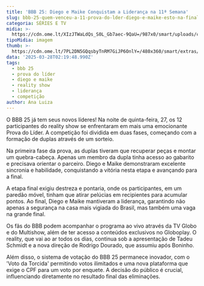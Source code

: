 ```yaml
---
title: 'BBB 25: Diego e Maike Conquistam a Liderança na 11ª Semana'
slug: bbb-25-quem-venceu-a-11-prova-do-lder-diego-e-maike-esto-na-final
categoria: SÉRIES E TV
midia: >-
  https://cdn.ome.lt/XIzJTWaLdQs_S0L_Gb7aec-9QaU=/987x0/smart/uploads/conteudo/fotos/bbb25-diego-hypolito-maike-11-prova-lider.jpg
tipoMidia: imagem
thumb: >-
  https://cdn.ome.lt/7PL2DN5GQqsbyTnRM7GiJP6OnlY=/480x360/smart/extras/conteudos/bbb25-diego-hypolito-maike-11-prova-lider-peq.jpg
data: '2025-03-28T02:19:48.990Z'
tags:
  - bbb 25
  - prova do líder
  - diego e maike
  - reality show
  - liderança
  - competição
author: Ana Luiza
---
```


O BBB 25 já tem seus novos líderes! Na noite de quinta-feira, 27, os 12 participantes do reality show se enfrentaram em mais uma emocionante Prova do Líder. A competição foi dividida em duas fases, começando com a formação de duplas através de um sorteio.

Na primeira fase da prova, as duplas tiveram que recuperar peças e montar um quebra-cabeça. Apenas um membro da dupla tinha acesso ao gabarito e precisava orientar o parceiro. Diego e Maike demonstraram excelente sincronia e habilidade, conquistando a vitória nesta etapa e avançando para a final.

A etapa final exigiu destreza e pontaria, onde os participantes, em um paredão móvel, tinham que atirar pelúcias em recipientes para acumular pontos. Ao final, Diego e Maike mantiveram a liderança, garantindo não apenas a segurança na casa mais vigiada do Brasil, mas também uma vaga na grande final.

Os fãs do BBB podem acompanhar o programa ao vivo através da TV Globo e do Multishow, além de ter acesso a conteúdos exclusivos no Globoplay. O reality, que vai ao ar todos os dias, continua sob a apresentação de Tadeu Schmidt e a nova direção de Rodrigo Dourado, que assumiu após Boninho.

Além disso, o sistema de votação do BBB 25 permanece inovador, com o 'Voto da Torcida' permitindo votos ilimitados e uma nova plataforma que exige o CPF para um voto por enquete. A decisão do público é crucial, influenciando diretamente no resultado final das eliminações.

